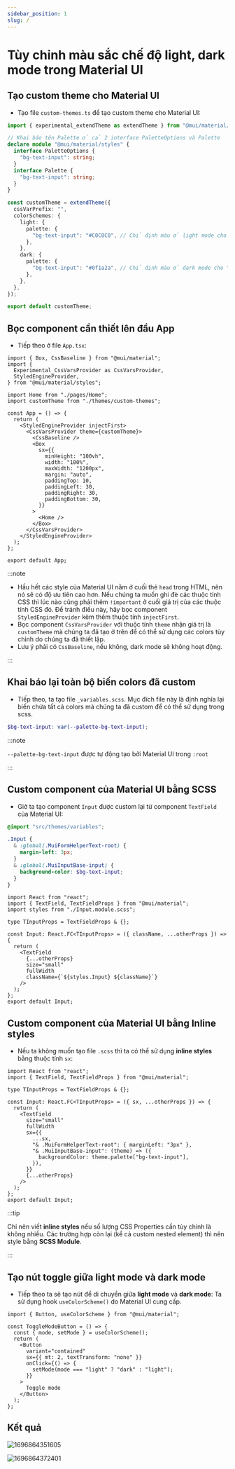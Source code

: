 ```yaml
---
sidebar_position: 1
slug: /
---
```


# Tùy chỉnh màu sắc chế độ light, dark mode trong Material UI

## Tạo custom theme cho Material UI

- Tạo file `custom-themes.ts` để tạo custom theme cho Material UI:

```ts title="src/themes/custom-themes.ts"
import { experimental_extendTheme as extendTheme } from "@mui/material/styles";

// Khai báo tên Palette ở cả 2 interface PaletteOptions và Palette
declare module "@mui/material/styles" {
  interface PaletteOptions {
    "bg-text-input": string;
  }
  interface Palette {
    "bg-text-input": string;
  }
}

const customTheme = extendTheme({
  cssVarPrefix: "",
  colorSchemes: {
    light: {
      palette: {
        "bg-text-input": "#C0C0C0", // Chỉ định màu ở light mode cho "bg-text-input"
      },
    },
    dark: {
      palette: {
        "bg-text-input": "#0f1a2a", // Chỉ định màu ở dark mode cho "bg-text-input"
      },
    },
  },
});

export default customTheme;
```

## Bọc component cần thiết lên đầu App

- Tiếp theo ở file `App.tsx`:

```tsx title="src/App.tsx"
import { Box, CssBaseline } from "@mui/material";
import {
  Experimental_CssVarsProvider as CssVarsProvider,
  StyledEngineProvider,
} from "@mui/material/styles";

import Home from "./pages/Home";
import customTheme from "./themes/custom-themes";

const App = () => {
  return (
    <StyledEngineProvider injectFirst>
      <CssVarsProvider theme={customTheme}>
        <CssBaseline />
        <Box
          sx={{
            minHeight: "100vh",
            width: "100%",
            maxWidth: "1200px",
            margin: "auto",
            paddingTop: 10,
            paddingLeft: 30,
            paddingRight: 30,
            paddingBottom: 30,
          }}
        >
          <Home />
        </Box>
      </CssVarsProvider>
    </StyledEngineProvider>
  );
};

export default App;
```

:::note

- Hầu hết các style của Material UI nằm ở cuối thẻ `head` trong HTML, nên nó sẽ có độ ưu tiên cao hơn. Nếu chúng ta muốn ghi đè các thuộc tính CSS thì lúc nào cũng phải thêm `!important` ở cuối giá trị của các thuộc tính CSS đó. Để tránh điều này, hãy bọc component `StyledEngineProvider` kèm thêm thuộc tính `injectFirst`.
- Bọc component `CssVarsProvider` với thuộc tính `theme` nhận giá trị là `customTheme` mà chúng ta đã tạo ở trên để có thể sử dụng các colors tùy chỉnh do chúng ta đã thiết lập.
- Lưu ý phải có `CssBaseline`, nếu không, dark mode sẽ không hoạt động.

:::

## Khai báo lại toàn bộ biến colors đã custom

- Tiếp theo, ta tạo file `_variables.scss`. Mục đích file này là định nghĩa lại biến chứa tất cả colors mà chúng ta đã custom để có thể sử dụng trong scss.

```scss title="src/themes/_variables.scss"
$bg-text-input: var(--palette-bg-text-input);
```

:::note

`--palette-bg-text-input` được tự động tạo bởi Material UI trong `:root`

:::

## Custom component của Material UI bằng SCSS

- Giờ ta tạo component `Input` được custom lại từ component `TextField` của Material UI:

```scss title="src/components/Input.module.scss"
@import "src/themes/variables";

.Input {
  & :global(.MuiFormHelperText-root) {
    margin-left: 3px;
  }
  & :global(.MuiInputBase-input) {
    background-color: $bg-text-input;
  }
}
```

```tsx title="src/components/Input.tsx"
import React from "react";
import { TextField, TextFieldProps } from "@mui/material";
import styles from "./Input.module.scss";

type TInputProps = TextFieldProps & {};

const Input: React.FC<TInputProps> = ({ className, ...otherProps }) => {
  return (
    <TextField
      {...otherProps}
      size="small"
      fullWidth
      className={`${styles.Input} ${className}`}
    />
  );
};
export default Input;
```

## Custom component của Material UI bằng Inline styles

- Nếu ta không muốn tạo file `.scss` thì ta có thể sử dụng **inline styles** bằng thuộc tính `sx`:

```tsx title="src/components/Input.tsx"
import React from "react";
import { TextField, TextFieldProps } from "@mui/material";

type TInputProps = TextFieldProps & {};

const Input: React.FC<TInputProps> = ({ sx, ...otherProps }) => {
  return (
    <TextField
      size="small"
      fullWidth
      sx={{
        ...sx,
        "& .MuiFormHelperText-root": { marginLeft: "3px" },
        "& .MuiInputBase-input": (theme) => ({
          backgroundColor: theme.palette["bg-text-input"],
        }),
      }}
      {...otherProps}
    />
  );
};
export default Input;
```

:::tip

Chỉ nên viết **inline styles** nếu số lượng CSS Properties cần tùy chỉnh là không nhiều. Các trường hợp còn lại (kể cả custom nested element) thì nên style bằng **SCSS Module**.

:::

## Tạo nút toggle giữa light mode và dark mode

- Tiếp theo ta sẽ tạo nút để di chuyển giữa **light mode** và **dark mode**: Ta sử dụng hook `useColorScheme()` do Material UI cung cấp.

```tsx title="src/components/ToggleModeButton.tsx"
import { Button, useColorScheme } from "@mui/material";

const ToggleModeButton = () => {
  const { mode, setMode } = useColorScheme();
  return (
    <Button
      variant="contained"
      sx={{ mt: 2, textTransform: "none" }}
      onClick={() => {
        setMode(mode === "light" ? "dark" : "light");
      }}
    >
      Toggle mode
    </Button>
  );
};
```

## Kết quả

![1696864351605](image/customize-theme-dark-and-light-mode-mui/1696864351605.png "Light mode")

![1696864372401](image/customize-theme-dark-and-light-mode-mui/1696864372401.png "Dark mode")

